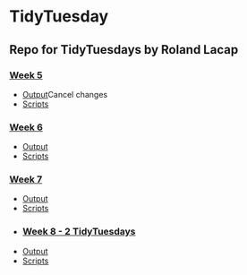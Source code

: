 # TidyTuesday 
## Repo for TidyTuesdays by Roland Lacap
### [Week 5](https://github.com/rlacap95/TidyTuesday/tree/master/Week_5)
* [Output](https://github.com/rlacap95/TidyTuesday/tree/master/Week_5/Output)Cancel changes
* [Scripts](https://github.com/rlacap95/TidyTuesday/tree/master/Week_5/Scripts)
### [Week 6](https://github.com/rlacap95/TidyTuesday/tree/master/Week_6)
* [Output](https://github.com/rlacap95/TidyTuesday/tree/master/Week_6/Outputs)
* [Scripts](https://github.com/rlacap95/TidyTuesday/tree/master/Week_6/Scripts)
### [Week 7](https://github.com/rlacap95/TidyTuesday/tree/master/Week_7)
* [Output](https://github.com/rlacap95/TidyTuesday/tree/master/Week_7/Outputs)
* [Scripts](https://github.com/rlacap95/TidyTuesday/tree/master/Week_7/Scripts)
* ### [Week 8 - 2 TidyTuesdays](https://github.com/rlacap95/TidyTuesday/tree/master/Week_8)
* [Output](https://github.com/rlacap95/TidyTuesday/tree/master/Week_8/Outputs)
* [Scripts](https://github.com/rlacap95/TidyTuesday/tree/master/Week_8/Scripts)
